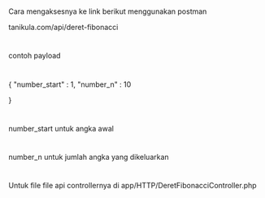 #

Cara mengaksesnya ke link berikut
menggunakan postman

tanikula.com/api/deret-fibonacci

#

contoh payload

#

{
"number_start" : 1,
"number_n" : 10

}

#

number_start untuk angka awal

#

number_n untuk jumlah angka yang dikeluarkan

#

#

Untuk file file api controllernya di
app/HTTP/DeretFibonacciController.php
